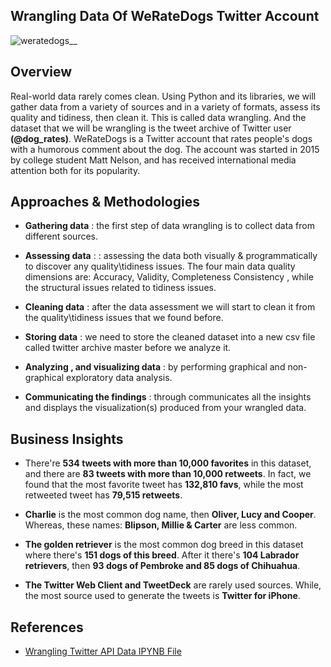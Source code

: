 ## Wrangling Data Of **WeRateDogs** Twitter Account

![weratedogs__](https://github.com/hayasalman/Wrangling-Dataset/assets/71796909/cee95e5b-7fda-4bf8-a0d7-73f41284147b)

## Overview 

Real-world data rarely comes clean. Using Python and its libraries, we will gather data from a variety of sources and in a variety of formats, assess its quality and tidiness, then clean it. This is called data wrangling. And the dataset that we will be wrangling is the tweet archive of Twitter user **(@dog_rates)**. 
WeRateDogs is a Twitter account that rates people's dogs with a humorous comment about the dog. The account was started in 2015 by college student Matt Nelson, and has received international media attention both for its popularity.

## Approaches & Methodologies

  - **Gathering data** : the first step of data wrangling is to collect data from different sources.
 
  - **Assessing data** : : assessing the data both visually & programmatically to discover any quality\tidiness issues. The four main data quality 
      dimensions are: Accuracy, Validity, Completeness Consistency , while the structural issues related to tidiness issues.
    
  - **Cleaning data** : after the data assessment we will start to clean it from the quality\tidiness issues that we found before.
 
  - **Storing data** : we need to store the cleaned dataset into a new csv file called twitter archive master before we analyze it.
 
  - **Analyzing , and visualizing data** : by performing graphical and non-graphical exploratory data analysis.
 
  - **Communicating the findings** : through communicates all the insights and displays the visualization(s) produced from your wrangled data.
 
## Business Insights

  - There're **534 tweets with more than 10,000 favorites** in this dataset, and there are **83 tweets with more than 10,000 retweets**. In fact, we 
    found that the most favorite tweet has **132,810 favs**, while the most retweeted tweet has **79,515 retweets**.
 
  - **Charlie** is the most common dog name, then **Oliver, Lucy and Cooper**. Whereas, these names: **Blipson, Millie & Carter** are less common.

  - **The golden retriever** is the most common dog breed in this dataset where there's **151 dogs of this breed**. After it there's **104 Labrador 
    retrievers**, then **93 dogs of Pembroke and 85 dogs of Chihuahua**.

  - **The Twitter Web Client and TweetDeck** are rarely used sources. While, the most source used to generate the tweets is **Twitter for iPhone**.

## References

  - [Wrangling Twitter API Data IPYNB File](https://github.com/hayasalman/Wrangling-Dataset/blob/main/Wragling_Act_.ipynb)
